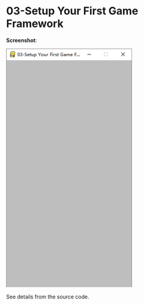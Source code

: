 <!--
 * @Descripttion: 
 * @version: 
 * @Author: JackZhang
 * @Date: 2020-04-01 11:47:11
 * @LastEditors: JackZhang
 * @LastEditTime: 2020-04-01 13:34:02
 -->
# 03-Setup Your First Game Framework

**Screenshot**:

![first framework](https://github.com/zzxzzk115/PyGameLearning/raw/master/screenshots/first-framework.png)


See details from the source code.





